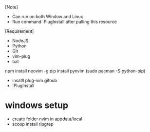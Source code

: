 [Note]
- Can run on both Window and Linux
- Run command :PlugInstall after pulling this resource

[Requirement]
- NodeJS
- Python
- Git
- vim-plug
- bat

npm install neovim -g
pip install pynvim (sudo pacman -S python-pip)

- insatll plug-vim github
- :PlugInstall

# windows setup
- create folder nvim in appdata/local
- scoop install ripgrep
